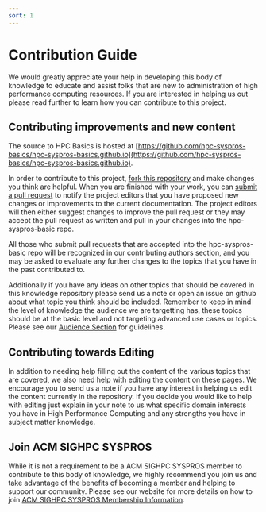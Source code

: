 ```yaml
---
sort: 1
---
```


# Contribution Guide

We would greatly appreciate your help in developing this body of knowledge to educate and assist folks that are new to administration of high performance computing resources. If you are interested in helping us out please read further to learn how you can contribute to this project.

## Contributing improvements and new content

The source to HPC Basics is hosted at [https://github.com/hpc-syspros-basics/hpc-syspros-basics.github.io](https://github.com/hpc-syspros-basics/hpc-syspros-basics.github.io).

In order to contribute to this project, [fork this repository](https://github.com/hpc-syspros-basics/hpc-syspros-basics.github.io) and make changes you think are helpful. When you are finished with your work, you can [submit a pull request](https://docs.github.com/en/free-pro-team@latest/github/collaborating-with-issues-and-pull-requests/creating-a-pull-request) to notify the project editors that you have proposed new changes or improvements to the current documentation. The project editors will then either suggest changes to improve the pull request or they may accept the pull request as written and pull in your changes into the hpc-syspros-basic repo.

All those who submit pull requests that are accepted into the hpc-syspros-basic repo will be recognized in our contributing authors section, and you may be asked to evaluate any further changes to the topics that you have in the past contributed to.

Additionally if you have any ideas on other topics that should be covered in this knowledge repository please send us a note or open an issue on github about what topic you think should be included. Remember to keep in mind the level of knowledge the audience we are targetting has, these topics should be at the basic level and not targeting advanced use cases or topics. Please see our [Audience Section](https://hpc-syspros-basics.github.io/Contributing/Contribution_guide/Audience.html) for guidelines.

## Contributing towards Editing

In addition to needing help filling out the content of the various topics that are covered, we also need help with editing the content on these pages. We encourage you to send us a note if you have any interest in helping us edit the content currently in the repository. If you decide you would like to help with editing just explain in your note to us what specific domain interests you have in High Performance Computing and any strengths you have in subject matter knowledge.

## Join ACM SIGHPC SYSPROS

While it is not a requirement to be a ACM SIGHPC SYSPROS member to contribute to this body of knowledge, we highly recommend you join us and take advantage of the benefits of becoming a member and helping to support our community. Please see our website for more details on how to join [ACM SIGHPC SYSPROS Membership Information](http://sighpc-syspros.org/Membership.html).
